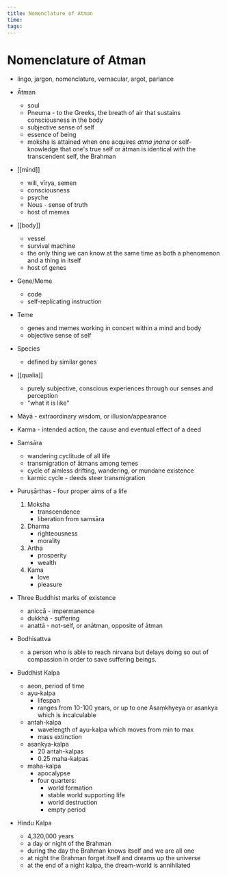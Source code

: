 ```yaml
---
title: Nomenclature of Atman
time:
tags:
---
```


# Nomenclature of Atman

- lingo, jargon, nomenclature, vernacular, argot, parlance

- Ātman
  - soul
  - Pneuma - to the Greeks, the breath of air that sustains consciousness in the body
  - subjective sense of self
  - essence of being
  - moksha is attained when one acquires _atma jnana_ or self-knowledge that one's true self or ātman is identical with the transcendent self, the Brahman
- [[mind]]
  - will, vīrya, semen
  - consciousness
  - psyche
  - Nous - sense of truth
  - host of memes
- [[body]]
  - vessel
  - survival machine
  - the only thing we can know at the same time as both a phenomenon and a thing in itself
  - host of genes
- Gene/Meme
  - code
  - self-replicating instruction
- Teme
  - genes and memes working in concert within a mind and body
  - objective sense of self
- Species
  - defined by similar genes
- [[qualia]]
  - purely subjective, conscious experiences through our senses and perception
  - "what it is like"
- Māyā - extraordinary wisdom, or illusion/appearance
- Karma - intended action, the cause and eventual effect of a deed
- Samsāra
  - wandering cyclitude of all life
  - transmigration of ātmans among temes
  - cycle of aimless drifting, wandering, or mundane existence
  - karmic cycle - deeds steer transmigration
- Puruṣārthas - four proper aims of a life
  1. Moksha
     - transcendence
     - liberation from samsāra
  2. Dharma
     - righteousness
     - morality
  3. Artha
     - prosperity
     - wealth
  4. Kama
     - love
     - pleasure
- Three Buddhist marks of existence
  - aniccā - impermanence
  - dukkhā - suffering
  - anattā - not-self, or anātman, opposite of ātman
- Bodhisattva
  - a person who is able to reach nirvana but delays doing so out of compassion in order to save suffering beings.
- Buddhist Kalpa
  - aeon, period of time
  - ayu-kalpa
    - lifespan
    - ranges from 10-100 years, or up to one Asaṃkhyeya or asankya which is incalculable
  - antah-kalpa
    - wavelength of ayu-kalpa which moves from min to max
    - mass extinction
  - asankya-kalpa
    - 20 antah-kalpas
    - 0.25 maha-kalpas
  - maha-kalpa
    - apocalypse
    - four quarters:
      - world formation
      - stable world supporting life
      - world destruction
      - empty period
- Hindu Kalpa
  - 4,320,000 years
  - a day or night of the Brahman
  - during the day the Brahman knows itself and we are all one
  - at night the Brahman forget itself and dreams up the universe
  - at the end of a night kalpa, the dream-world is annihilated


